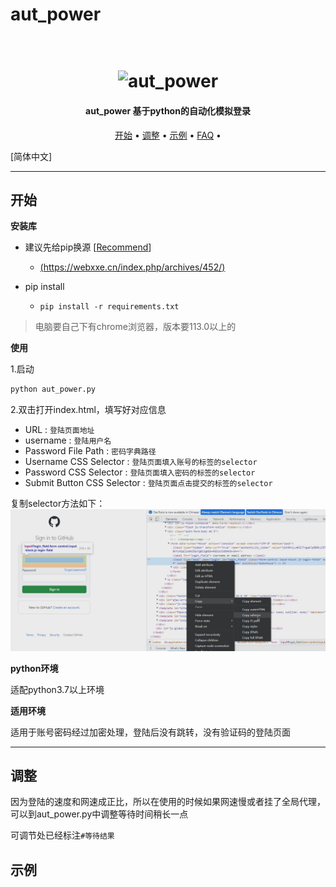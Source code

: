 # aut_power
<h1 align="center">
  <br>
  <img src="./favicon.ico" width="50px" alt="aut_power">
</h1>

<h4 align="center">aut_power 基于python的自动化模拟登录</h4>

<p align="center">
  <a href="#开始">开始</a> •
  <a href="#调整">调整</a> •
  <a href="#示例">示例</a> •
  <a href="#faq">FAQ</a> •
</p>

[简体中文]

---

## 开始

**安装库**
- 建议先给pip换源 [[Recommend](https://webxxe.cn/index.php/archives/452/)]
  - [(https://webxxe.cn/index.php/archives/452/)](https://webxxe.cn/index.php/archives/452/)

- pip install
  - `pip install -r requirements.txt`

> 电脑要自己下有chrome浏览器，版本要113.0以上的

**使用**

1.启动
```bash
python aut_power.py
```

2.双击打开index.html，填写好对应信息
- URL : `登陆页面地址`
- username : `登陆用户名`
- Password File Path : `密码字典路径`
- Username CSS Selector : `登陆页面填入账号的标签的selector`
- Password CSS Selector : `登陆页面填入密码的标签的selector`
- Submit Button CSS Selector : `登陆页面点击提交的标签的selector`

复制selector方法如下：
<img src="./img/selector.png" width="1000px" alt="aut_power">

**python环境**

适配python3.7以上环境



**适用环境**

适用于账号密码经过加密处理，登陆后没有跳转，没有验证码的登陆页面


---

## 调整

因为登陆的速度和网速成正比，所以在使用的时候如果网速慢或者挂了全局代理，可以到aut_power.py中调整等待时间稍长一点

可调节处已经标注`#等待结果`

## 示例

